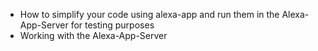 * How to simplify your code using alexa-app and run them in the Alexa-App-Server for testing purposes
* Working with the Alexa-App-Server